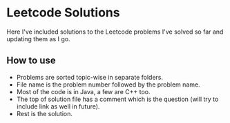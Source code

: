 # Leetcode Solutions

Here I've included solutions to the Leetcode problems I've solved so far and updating them as I go.

## How to use

- Problems are sorted topic-wise in separate folders.
- File name is the problem number followed by the problem name.
- Most of the code is in Java, a few are C++ too.
- The top of solution file has a comment which is the question (will try to include link as well in future).
- Rest is the solution.
